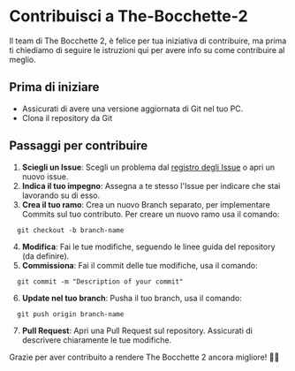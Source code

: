 # Contribuisci a The-Bocchette-2
Il team di The Bocchette 2, è felice per tua iniziativa di contribuire, ma prima ti chiediamo di seguire le istruzioni qui per avere info su come contribuire al meglio.

## Prima di iniziare
- Assicurati di avere una versione aggiornata di Git nel tuo PC.
- Clona il repository da Git

## Passaggi per contribuire
1. **Sciegli un Issue**: Scegli un problema dal [registro degli Issue](https://github.com/Croc-Prog-github/The-Bocchette-2/issues) o apri un nuovo issue.
2. **Indica il tuo impegno**: Assegna a te stesso l'Issue per indicare che stai lavorando su di esso.
3. **Crea il tuo ramo**: Crea un nuovo Branch separato, per implementare Commits sul tuo contributo. Per creare un nuovo ramo usa il comando:
```git_bash
  git checkout -b branch-name
```
4. **Modifica**: Fai le tue modifiche, seguendo le linee guida del repository (da definire).
5. **Commissiona**: Fai il commit delle tue modifiche, usa il comando:
```git_bash
  git commit -m "Description of your commit"
```
6. **Update nel tuo branch**: Pusha il tuo branch, usa il comando:
```git_bash
  git push origin branch-name
```
7. **Pull Request**: Apri una Pull Request sul repository. Assicurati di descrivere chiaramente le tue modifiche.

Grazie per aver contribuito a rendere The Bocchette 2 ancora migliore! 🚀🎉
